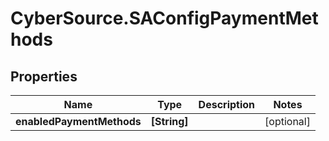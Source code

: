 # CyberSource.SAConfigPaymentMethods

## Properties
Name | Type | Description | Notes
------------ | ------------- | ------------- | -------------
**enabledPaymentMethods** | **[String]** |  | [optional] 


